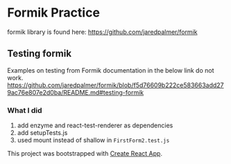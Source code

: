 # Formik Practice

formik library is found here:
https://github.com/jaredpalmer/formik

## Testing formik
Examples on testing from Formik documentation in the below link do not work.
https://github.com/jaredpalmer/formik/blob/f5d76609b222ce583663add279ac76e807e2d0ba/README.md#testing-formik

### What I did
1. add enzyme and react-test-renderer as dependencies
2. add setupTests.js
3. used mount instead of shallow in ```FirstForm2.test.js```


This project was bootstrapped with [Create React App](https://github.com/facebookincubator/create-react-app).
